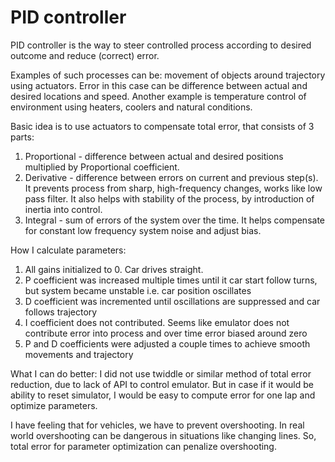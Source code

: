 # PID controller

PID controller is the way to steer controlled process according to desired outcome and reduce (correct) error. 
 
Examples of such processes can be: movement of objects around trajectory using actuators. Error in this case can be difference 
 between actual and desired locations and speed. Another example is temperature control of environment using heaters, 
 coolers and natural conditions.
  
Basic idea is to use actuators to compensate total error, that consists of 3 parts:
 1. Proportional - difference between actual and desired positions multiplied by Proportional coefficient.
 2. Derivative - difference between errors on current and previous step(s). It prevents process from sharp, high-frequency changes, works like low pass filter. 
 It also helps with stability of the process, by introduction of inertia into control.
 3. Integral - sum of errors of the system over the time. It helps compensate for constant low frequency system noise and adjust bias.
  
How I calculate parameters:
1. All gains initialized to 0. Car drives straight.
2. P coefficient was increased multiple times until it car start follow turns, but system became unstable i.e. car position oscillates
3. D coefficient was incremented until oscillations are suppressed and car follows trajectory
4. I coefficient does not contributed. Seems like emulator does not contribute error into process and over time error biased around zero
5. P and D coefficients were adjusted a couple times to achieve smooth movements and trajectory

What I can do better:
I did not use twiddle or similar method of total error reduction, due to lack of API to control emulator. But in case if
 it would be ability to reset simulator, I would be easy to compute error for one lap and optimize parameters. 
 
I have feeling that for vehicles, we have to prevent overshooting. In real world overshooting can be dangerous in situations 
like changing lines. So, total error for parameter optimization can penalize overshooting.   
 